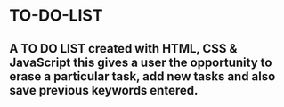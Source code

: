# TO-DO-LIST
## A TO DO LIST created with HTML, CSS & JavaScript this gives a user the opportunity to erase a particular task, add new tasks and also save previous keywords entered.
